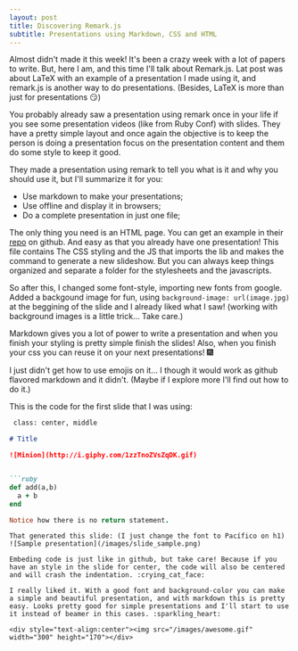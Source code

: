 ```yaml
---
layout: post
title: Discovering Remark.js
subtitle: Presentations using Markdown, CSS and HTML
---
```


Almost didn't made it this week! It's been a crazy week with a lot of papers to write. But, here I am, and this time I'll talk about  Remark.js. Lat post was about LaTeX with an example of a presentation I made using it, and remark.js is another way to do presentations. (Besides, LaTeX is more than just for presentations :smirk:)

You probably already saw a presentation using remark once in your life if you see some presentation videos (like from Ruby Conf) with slides. They have a pretty simple layout and once again the objective is to keep the person is doing a presentation focus on the presentation content and them do some style to keep it good.

They made a presentation using remark to tell you what is it and why you should use it, but I'll summarize it for you:

 - Use markdown to make your presentations;
 - Use offline and display it in browsers;
 - Do a complete presentation in just one file;

The only thing you need is an HTML page. You can get an example in their [repo](https://github.com/gnab/remark) on github. And easy as that you already have one presentation! This file contains The CSS styling and the JS that imports the lib and makes the command to generate a new slideshow. But you can always keep things organized and separate a folder for the stylesheets and the javascripts.

So after this, I changed some font-style, importing new fonts from google. Added a backgound image for fun, using `background-image: url(image.jpg)` at the beggining of the slide and I already liked what I saw! (working with background images is a little trick... Take care.)

Markdown gives you a lot of power to write a presentation and when you finish your styling is pretty simple finish the slides! Also, when you finish your css you can reuse it on your next presentations! :fireworks:

I just didn't get how to use emojis on it... I though it would work as github flavored markdown and it didn't. (Maybe if I explore more I'll find out how to do it.)

This is the code for the first slide that I was using:

```markdown
 class: center, middle

# Title

![Minion](http://i.giphy.com/1zzTnoZVsZqDK.gif)


```ruby
def add(a,b)
  a + b
end

Notice how there is no return statement.
```

```
That generated this slide: (I just change the font to Pacífico on h1)
![Sample presentation](/images/slide_sample.png)

Embeding code is just like in github, but take care! Because if you have an style in the slide for center, the code will also be centered and will crash the indentation. :crying_cat_face:

I really liked it. With a good font and background-color you can make a simple and beautiful presentation, and with markdown this is pretty easy. Looks pretty good for simple presentations and I'll start to use it instead of beamer in this cases. :sparkling_heart:

<div style="text-align:center"><img src="/images/awesome.gif" width="300" height="170"></div>
